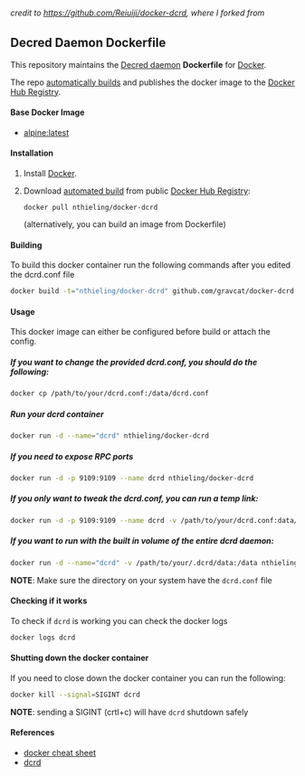 ###### credit to https://github.com/Reiuiji/docker-dcrd, where I forked from

## Decred Daemon Dockerfile

This repository maintains the [Decred daemon](http://decred.org/) **Dockerfile** for [Docker](https://www.docker.com/).

The repo [automatically builds](https://registry.hub.docker.com/u/nthieling/docker-dcrd/) and publishes the docker image to the [Docker Hub Registry](https://registry.hub.docker.com/).

#### Base Docker Image

* [alpine:latest](https://hub.docker.com/_/alpine/)

#### Installation

1. Install [Docker](https://www.docker.com/).

2. Download [automated build](https://registry.hub.docker.com/u/reiuiji/dcrd/) from public [Docker Hub Registry](https://registry.hub.docker.com/):

    `docker pull nthieling/docker-dcrd`

   (alternatively, you can build an image from Dockerfile)

#### Building
To build this docker container run the following commands after you edited the dcrd.conf file
````bash
docker build -t="nthieling/docker-dcrd" github.com/gravcat/docker-dcrd
````

#### Usage
This docker image can either be configured before build or attach the config.

##### If you want to change the provided dcrd.conf, you should do the following:
````bash
docker cp /path/to/your/dcrd.conf:/data/dcrd.conf
````
##### Run your dcrd container

````bash
docker run -d --name="dcrd" nthieling/docker-dcrd
````
##### If you need to expose RPC ports

````bash
docker run -d -p 9109:9109 --name dcrd nthieling/docker-dcrd
````
##### If you only want to tweak the dcrd.conf, you can run a temp link:

````bash
docker run -d -p 9109:9109 --name dcrd -v /path/to/your/dcrd.conf:data/dcrd.conf nthieling/docker-dcrd
````
##### If you want to run with the built in volume of the entire dcrd daemon:

````bash
docker run -d --name="dcrd" -v /path/to/your/.dcrd/data:/data nthieling/docker-dcrd
````
**NOTE**: Make sure the directory on your system have the `dcrd.conf` file

#### Checking if it works
To check if `dcrd` is working you can check the docker logs

````bash
docker logs dcrd
````
#### Shutting down the docker container
If you need to close down the docker container you can run the following:

````bash
docker kill --signal=SIGINT dcrd
````
**NOTE**: sending a SIGINT (crtl+c) will have `dcrd` shutdown safely

#### References
 * [docker cheat sheet](https://github.com/wsargent/docker-cheat-sheet)
 * [dcrd](https://github.com/decred/dcrd)
